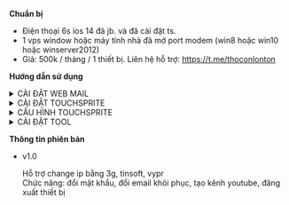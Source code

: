 <b>Chuẩn bị</b>

- Điện thoại 6s ios 14 đã jb. và đã cài đặt ts.
- 1 vps window hoặc máy tính nhà đã mở port modem (win8 hoặc win10 hoặc winserver2012)
- Giá: 500k / tháng / 1 thiết bị. Liên hệ hỗ trợ: https://t.me/thoconlonton

<b>Hướng dẫn sử dụng</b>

<!-- <details>
  <summary>Click to expand!</summary>

  ## Heading
  1. A numbered
  2. list
     * With some
     * Sub bullets
</details> -->

<details>
  <summary>CÀI ĐẶT WEB MAIL</summary>

1. Ở vps download và cài đặt python 3.9.9. Nhớ tích như hình bên dưới
   Link download: https://www.python.org/ftp/python/3.9.9/python-3.9.9-amd64.exe
   <img src="setup/images/1.png"/>
2. Ở vps download và cài đặt web mail ở đây: https://github.com/emga9xkc2/web-mail-release/archive/refs/heads/main.zip
3. Download xong giải nén và chạy file setup.bat trong thư mục setup
4. Quay lại tìm và chạy file Main (Main.lnk) lên là ok
5. Sau khi mở lên nếu thấy thông báo Thay port trong file data/hconfig.ini thì mở file hconfig.ini lên, sửa dòng port = -1 thành port = xxx, rồi lưu lại. Ví dụ port = 789
6. Sau khi cài xong, mở chrome vào http://localhost:789/ đăng nhập tài khoản mật khẩu là admin admin. Sau đó vào quản lý tài khoản để đổi mật khẩu thành mật khẩu mong muốn
</details>

<details>
  <summary>CÀI ĐẶT TOUCHSPRITE</summary>

1. Mở cydia, chọn Sources, chọn Edit, chọn Add, xóa hết url đi nhập dòng này vào rồi bấm Add Source: http://apt.touchsprite.com
2. Hoặc làm theo video: https://www.youtube.com/watch?v=XdP5gIpjCjw

</details>

<details>
  <summary>CẤU HÌNH TOUCHSPRITE</summary>

Bật icon chạy nhanh và tải thư viện cần thiết. làm theo video: https://www.youtube.com/watch?v=TKJLksfG7L8

</details>

<details>
  <summary>CÀI ĐẶT TOOL</summary>

1. Ở trên iphone. Download file: https://github.com/emga9xkc2/gmail-changer-ios-release/raw/main/gmail_changer.tsp
2. Sau đó copy file vừa tải về vào thư mục: /private/var/mobile/Media/TouchSprite/lua rồi chạy file trên

</details>

<b>Thông tin phiên bản</b>

- v1.0

  Hỗ trợ change ip bằng 3g, tinsoft, vypr<br>
  Chức năng: đổi mật khẩu, đổi email khôi phục, tạo kênh youtube, đăng xuất thiết bị<br>
